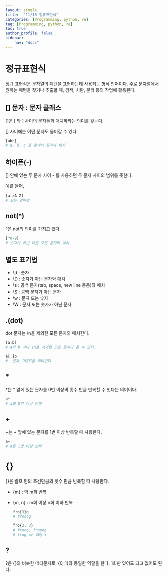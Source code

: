 ```yaml
---
layout: single
title:  "11/16 정규표현식"
categories: [Programming, python, re]
tag: [Programming, python, re]
toc: true
author_profile: false
sidebar:
    nav: "docs"
---
```


# 정규표현식

정규 표현식은 문자열의 패턴을 표현하는데 사용되는 형식 언어이다. 주로 문자열에서 원하는 패턴을 찾거나 추출할 때, 검색, 치환, 분리 등의 작업에 활용된다.



## [] 문자 : 문자 클래스

[]은 [ 와 ] 사이의 문자들과 매치하라는 의미를 갖는다.

[] 사이에는 어떤 문자도 들어갈 수 있다.

```python
[abc]
# a, b, c 중 한개의 문자와 매치
```





## 하이픈(-)

[] 안에 있는 두 문자 사이 - 를 사용하면 두 문자 사이의 범위를 뜻한다.

예를 들어,

```python
[a-zA-Z]
# 모든 알파벳
```





## not(^)

^은 not의 의미를 가지고 있다

```python
[^0-9]
# 숫자가 아닌 다른 모든 문자와 매치
```



## 별도 표기법

* \d : 숫자
* \D : 숫자가 아닌 문자와 매치
* \s : 공백 문자(tab, space, new line 등등)와 매치
* \S : 공백 문자가 아닌 문자
* \w : 문자 또는 숫자
* \W : 문자 또는 숫자가 아닌 문자



## .(dot)

dot 문자는 \n을 제외한 모든 문자와 매치한다.

```python
[a.b] 
# a와 b 사이 \n을 제외한 모든 문자가 올 수 있다.

a[.]b
# .문자 그대로를 의미한다.
```



## *

*는 * 앞에 있는 문자를 0번 이상의 횟수 만큼 반복할 수 잇다는 의미이다.

```python
a*
# a를 0번 이상 반복
```



## +

+는 + 앞에 있는 문자를 1번 이상 반복할 때 사용한다.

```python
a+
# a를 1번 이상 반복
```



# {}

{}은 괄호 안의 조건만큼의 횟수 만큼 반복할 때 사용한다.

* {m} : 딱 m회 반복

* {m, n} : m회 이상 n회 이하 반복

  ```python
  fro{3}g
  # frooog
  
  fro{2, 3}
  # froog, frooog
  # frog => 해당 x
  ```

  

## ?

?은 {}와 비슷한 메타문자로, {0, 1}와 동일한 역할을 한다. 1회만 있어도 되고 없어도 된다.
